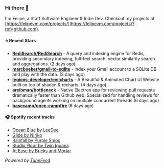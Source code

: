 ### Hi there 👋

I'm Felipe, a Staff Software Engineer & Indie Dev. Checkout my projects at [https://felipevm.com/projects/](https://felipevm.com/projects/?ref=github.com).

#### ⭐ Recent Stars
- **[RediSearch/RediSearch](https://github.com/RediSearch/RediSearch)** - A query and indexing engine for Redis, providing secondary indexing, full-text search, vector similarity search and aggregations. (2 days ago)
- **[marcboeker/gmail-to-sqlite](https://github.com/marcboeker/gmail-to-sqlite)** - Index your Gmail account to a SQLite DB and play with the data. (3 days ago)
- **[legions-developer/evilcharts](https://github.com/legions-developer/evilcharts)** - A Beautiful &amp; Animated Chart UI Website built on top of shadcn &amp; recharts. (4 days ago)
- **[areibman/bottleneck](https://github.com/areibman/bottleneck)** - Native Electron app for reviewing pull requests dramatically faster than Github web. Specialized for handling reviews for background agents working on multiple concurrent threads (6 days ago)
- **[basecamp/once-campfire](https://github.com/basecamp/once-campfire)** (6 days ago)

#### 🎧 Spotify recent tracks
- [Ocean Blue by LeeDee](https://open.spotify.com/track/2Di8gjxNomIbXi0hctCYHv)
- [Glide by Niriko](https://open.spotify.com/track/4jJFVzaQirzpLgVg0zGcFg)
- [Rainfall by Purple Smog](https://open.spotify.com/track/6e7qUFPM8jBpL6VJ5IYYP2)
- [Studio Floor by Twin Iguana](https://open.spotify.com/track/3gts9Ik78hcSSUX5CXACJH)
- [At Ease by Bricks and Mortar](https://open.spotify.com/track/7ngEf3xSGP1IZka8QiXdwf)

_Powered by [TuneFeed](https://tunefeed.app?ref=github.com)_

